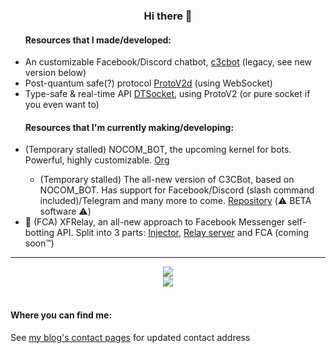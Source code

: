 <div align="center">
  <h3>Hi there 👋</h3>
  <ul align="left">
    <h4>Resources that I made/developed:</h4>
    <li>An customizable Facebook/Discord chatbot, <a href="https://github.com/c3cbot/legacy-c3cbot">c3cbot</a> (legacy, see new version below)</li>
    <li>Post-quantum safe(?) protocol <a href="https://github.com/BadAimWeeb/js-protov2d">ProtoV2d</a> (using WebSocket)</li>
    <li>Type-safe & real-time API <a href="https://github.com/BadAimWeeb/js-dtsocket">DTSocket</a>, using ProtoV2 (or pure socket if you even want to)</li>
  </ul>
  <ul align="left">
    <h4>Resources that I'm currently making/developing:</h4>
    <li>(Temporary stalled) NOCOM_BOT, the upcoming kernel for bots. Powerful, highly customizable. <a href="https://github.com/NOCOM-BOT">Org</a></li>
    <ul>
      <li>(Temporary stalled) The all-new version of C3CBot, based on NOCOM_BOT. Has support for Facebook/Discord (slash command included)/Telegram and many more to come. <a href="https://github.com/c3cbot/c3cbot">Repository</a> (⚠️ BETA software ⚠️)</li>
    </ul>
    <li>🏃 (FCA) XFRelay, an all-new approach to Facebook Messenger self-botting API. Split into 3 parts: <a href="https://github.com/BadAimWeeb/xfrelay">Injector</a>, <a href="https://github.com/BadAimWeeb/xfrelay_server">Relay server</a> and FCA (coming soon™️)</li>
    <!--<li>DUWallet - the universal wallet, supporting a lot of cryptocurrency. <a href="https://github.com/BadAimWeeb/duwallet">Repository</a> (⚠️ EXPERIMENTAL ⚠️)</li>-->
    <!--<li>Managing IPFS/BitTorrent files on the server. <a href="https://github.com/BadAimWeeb/file-sharing-manager">Repository</a> (temporary dead)</li>-->
    <!--<li>Transcode videos using multiple worker clients. <a href="https://github.com/BadAimWeeb/distributed-transcoding-server">Server</a> | <a href="https://github.com/BadAimWeeb/distributed-transcoding-client">Client</a></li>
    <li><a href="https://github.com/BadAimWeeb/facebook-self">Facebook self-bot interface? [WIP]</a></li>-->
  </ul>
  <hr>
  <a href="https://github.com/anuraghazra/github-readme-stats">
      <img src="https://github-readme-stats-rouge-rho.vercel.app/api?username=BadAimWeeb&show_icons=true&theme=tokyonight&count_private=true">
  </a><br>
  <a href="https://github.com/anuraghazra/github-readme-stats">
      <img src="https://github-readme-stats-rouge-rho.vercel.app/api/top-langs?username=BadAimWeeb&show_icons=true&theme=tokyonight&count_private=true&langs_count=10&layout=compact">
  </a><br>
  <br>
  <div align="left">
    <h4>Where you can find me:</h4>
    <p>See <a href="https://blog.badaimweeb.me/contact">my blog's contact pages</a> for updated contact address</p>
  </ul>
</div>

<!--
- 🔭 I’m currently working on ...
- 🌱 I’m currently learning ...
- 👯 I’m looking to collaborate on ...
- 🤔 I’m looking for help with ...
- 💬 Ask me about ...
- 📫 How to reach me: ...
- 😄 Pronouns: ...
- ⚡ Fun fact: ...
-->
